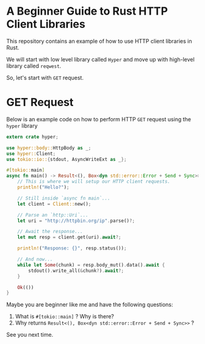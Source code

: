 # A Beginner Guide to Rust HTTP Client Libraries

This repository contains an example of how to use HTTP client libraries in Rust.

We will start with low level library called `Hyper` and move up with high-level
library called `reqwest`.

So, let's start with `GET` request.

# GET Request

Below is an example code on how to perform HTTP `GET` request using the
`hyper` library

```rust
extern crate hyper;

use hyper::body::HttpBody as _;
use hyper::Client;
use tokio::io::{stdout, AsyncWriteExt as _};

#[tokio::main]
async fn main() -> Result<(), Box<dyn std::error::Error + Send + Sync>> {
    // This is where we will setup our HTTP client requests.
    println!("Hello?");

    // Still inside `async fn main`...
    let client = Client::new();

    // Parse an `http::Uri`...
    let uri = "http://httpbin.org/ip".parse()?;

    // Await the response...
    let mut resp = client.get(uri).await?;

    println!("Response: {}", resp.status());

    // And now...
    while let Some(chunk) = resp.body_mut().data().await {
        stdout().write_all(&chunk?).await?;
    }

    Ok(())
}
```

Maybe you are beginner like me and have the following questions:

1. What is `#[tokio::main]` ? Why is there?
2. Why returns `Result<(), Box<dyn std::error::Error + Send + Sync>>` ?

See you next time.
